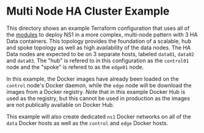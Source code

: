 # Multi Node HA Cluster Example

This directory shows an example Terraform configuration that uses all of the [modules](../../modules) to deploy NS1 in a more complex, multi-node pattern with 3 HA Data containers.  This topology provides the foundation of a scalable, hub and spoke topology as well as high availability of the data nodes.  The HA Data nodes are expected to be on 3 separate hosts, labeled `data01`, `data02` and `data03`. The "hub" is refered to in this configuration as the `control01` node and the "spoke" is refered to as the `edge01` node.

In this example, the Docker images have already been loaded on the `control` node's Docker daemon, while the `edge` node will be download the images from a Docker registry.  *Note* that in this example Docker Hub is used as the registry, but this cannot be used in production as the images are not publically available on Docker Hub.

This example will also create dedicated `ns1` Docker networks on all of the `data` Docker hosts as well as the `control` and `edge` Docker hosts.
